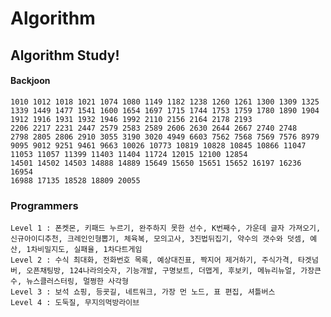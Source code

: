 # Algorithm
## Algorithm Study!
#### Backjoon
    1010 1012 1018 1021 1074 1080 1149 1182 1238 1260 1261 1300 1309 1325 
    1339 1449 1477 1541 1600 1654 1697 1715 1744 1753 1759 1780 1890 1904 
    1912 1916 1931 1932 1946 1992 2110 2156 2164 2178 2193 
    2206 2217 2231 2447 2579 2583 2589 2606 2630 2644 2667 2740 2748 
    2798 2805 2806 2910 3055 3190 3020 4949 6603 7562 7568 7569 7576 8979 
    9095 9012 9251 9461 9663 10026 10773 10819 10828 10845 10866 11047
    11053 11057 11399 11403 11404 11724 12015 12100 12854 
    14501 14502 14503 14888 14889 15649 15650 15651 15652 16197 16236 16954 
    16988 17135 18528 18809 20055
    
### Programmers
    Level 1 : 폰켓몬, 키패드 누르기, 완주하지 못한 선수, K번째수, 가운데 글자 가져오기, 신규아이디추천, 크레인인형뽑기, 체육복, 모의고사, 3진법뒤집기, 약수의 갯수와 덧셈, 예산, 1차비밀지도, 실패율, 1차다트게임
    Level 2 : 수식 최대화, 전화번호 목록, 예상대진표, 짝지어 제거하기, 주식가격, 타겟넘버, 오픈채팅방, 124나라의숫자, 기능개발, 구명보트, 더맵게, 후보키, 메뉴리뉴얼, 가장큰수, 뉴스클러스터링, 멀쩡한 사각형
    Level 3 : 보석 쇼핑, 등굣길, 네트워크, 가장 먼 노드, 표 편집, 셔틀버스
    Level 4 : 도둑질, 무지의먹방라이브
